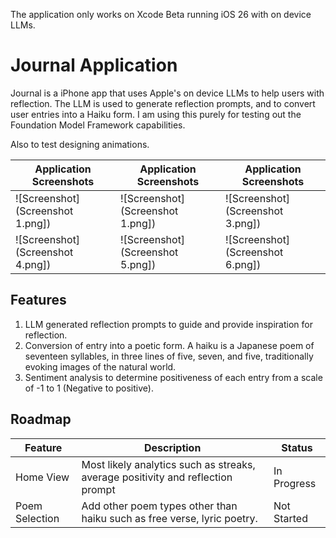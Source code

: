 The application only works on Xcode Beta running iOS 26 with on device LLMs.

# Journal Application
Journal is a iPhone app that uses Apple's on device LLMs to help users with reflection. The LLM is used to generate reflection prompts, and to convert user entries into a Haiku form. I am using this purely for testing out the Foundation Model Framework capabilities.

Also to test designing animations.

| Application Screenshots          | Application Screenshots          | Application Screenshots          |
| -------------------------------- | -------------------------------- | -------------------------------- |
| ![Screenshot](Screenshot 1.png]) | ![Screenshot](Screenshot 1.png]) | ![Screenshot](Screenshot 3.png]) |
| ![Screenshot](Screenshot 4.png]) | ![Screenshot](Screenshot 5.png]) | ![Screenshot](Screenshot 6.png]) |

## Features

1. LLM generated reflection prompts to guide and provide inspiration for reflection.
2. Conversion of entry into a poetic form. A haiku is a Japanese poem of seventeen syllables, in three lines of five, seven, and five, traditionally evoking images of the natural world.
3. Sentiment analysis to determine positiveness of each entry from a scale of -1 to 1 (Negative to positive).

## Roadmap

| Feature        | Description                                                                     | Status      |
| -------------- | ------------------------------------------------------------------------------- | ----------- |
| Home View      | Most likely analytics such as streaks, average positivity and reflection prompt | In Progress |
| Poem Selection | Add other poem types other than haiku such as free verse, lyric poetry.         | Not Started |

